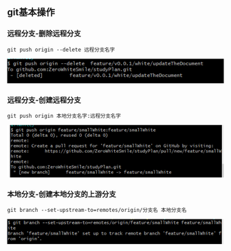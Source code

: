 ## git基本操作

### 远程分支-删除远程分支
```
git push origin --delete 远程分支名字
```
<img src='img/delete.PNG' />

### 远程分支-创建远程分支
```
git push origin 本地分支名字:远程分支名字
```
<img src='img/creater.PNG' />

### 本地分支-创建本地分支的上游分支
```
git branch --set-upstream-to=remotes/origin/分支名 本地分支名
```
<img src='img/upstream.PNG' />